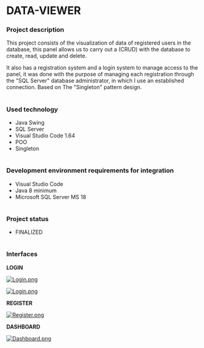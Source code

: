 # **DATA-VIEWER**

### **Project description**

This project consists of the visualization of data of registered users in the database, this panel allows us to carry out a (CRUD) with the database to create, read, update and delete.

It also has a registration system and a login system to manage access to the panel, it was done with the purpose of managing each registration through the "SQL Server" database administrator, in which I use an established connection. Based on The "Singleton" pattern design.

#

### **Used technology**

- Java Swing
- SQL Server
- Visual Studio Code 1.64
- POO
- Singleton

#

### **Development environment requirements for integration**

- Visual Studio Code
- Java 8 minimum
- Microsoft SQL Server MS 18

#

### **Project status**

- FINALIZED

#

### **Interfaces**

**LOGIN**

[![Login.png](https://i.postimg.cc/PxGRkWkY/Login.png)](https://postimg.cc/McDD7jHp)

[![Login.png](https://i.postimg.cc/R0mt5hDq/Login.png)](https://postimg.cc/bZ6r1y8j)

**REGISTER**

[![Register.png](https://i.postimg.cc/1tpYR89T/Register.png)](https://postimg.cc/N9jxpf27)

**DASHBOARD**

[![Dashboard.png](https://i.postimg.cc/g0LT5M1G/Dashboard.png)](https://postimg.cc/rdcjR98H)




